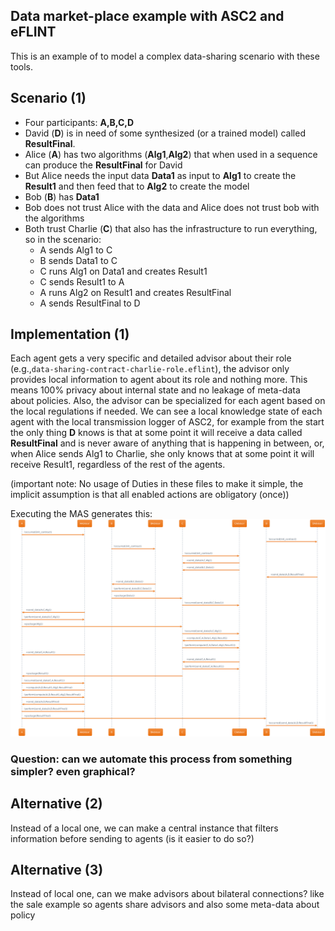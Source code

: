 ## Data market-place example with ASC2 and eFLINT
This is an example of to model a complex data-sharing scenario with these tools.

## Scenario (1)
* Four participants: **A,B,C,D**
* David (**D**) is in need of some synthesized (or a trained model) called **ResultFinal**.
* Alice (**A**) has two algorithms (**Alg1**,**Alg2**) that when used in a sequence can produce the **ResultFinal** for David
* But Alice needs the input data **Data1** as input to **Alg1** to create the **Result1** and then feed that to **Alg2** to create the model
* Bob (**B**) has **Data1**
* Bob does not trust Alice with the data and Alice does not trust bob with the algorithms
* Both trust Charlie (**C**) that also has the infrastructure to run everything, so in the scenario:
  * A sends Alg1 to C
  * B sends Data1 to C
  * C runs Alg1 on Data1 and creates Result1
  * C sends Result1 to A
  * A runs Alg2 on Result1 and creates ResultFinal
  * A sends ResultFinal to D

## Implementation (1)

Each agent gets a very specific and detailed advisor about their role (e.g.,`data-sharing-contract-charlie-role.eflint`), the advisor only provides local information to agent about 
its role and nothing more. This means 100% privacy about internal state and no leakage of meta-data about policies.
Also, the advisor can be specialized for each agent based on the local regulations if needed. We can see a local knowledge 
state of each agent with the local transmission logger of ASC2, for example from the start the 
only thing **D** knows is that at some point it will receive a data called **ResultFinal** and is never aware of anything that is happening in between, or, when Alice sends Alg1 to Charlie, she only knows that at some point it will receive Result1, regardless of the rest of the agents.

(important note: No usage of Duties in these files to make it simple, the implicit assumption is that all enabled actions are obligatory (once))

Executing the MAS generates this:
![Sequence Diagram](logs/all.png?raw=true "Title")

### Question: can we automate this process from something simpler? even graphical?

## Alternative (2)
Instead of a local one, we can make a central instance that filters information before sending to agents (is it easier to do so?)

## Alternative (3) 
Instead of local one, can we make advisors about bilateral connections? like the sale example so agents share advisors and also some meta-data about policy